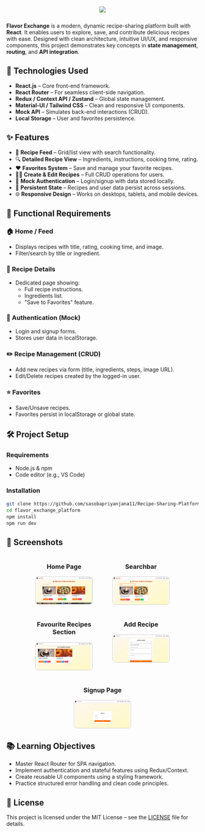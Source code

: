 
<h1 align="center">
  <img src="https://readme-typing-svg.herokuapp.com/?font=Righteous&size=35&center=true&vCenter=true&width=1100&height=70&duration=4000&lines=Flavor+Exchange+-+Recipe+Sharing+Platform&color=FF9248;" />
</h1>

**Flavor Exchange** is a modern, dynamic recipe-sharing platform built with **React**. It enables users to explore, save, and contribute delicious recipes with ease. Designed with clean architecture, intuitive UI/UX, and responsive components, this project demonstrates key concepts in **state management**, **routing**, and **API integration**.


## 🚀 Technologies Used

- **React.js** – Core front-end framework.
- **React Router** – For seamless client-side navigation.
- **Redux / Context API / Zustand** – Global state management.
- **Material-UI / Tailwind CSS** – Clean and responsive UI components.
- **Mock API** – Simulates back-end interactions (CRUD).
- **Local Storage** – User and favorites persistence.



## ✨ Features

- 📜 **Recipe Feed** – Grid/list view with search functionality.
- 🔍 **Detailed Recipe View** – Ingredients, instructions, cooking time, rating.
- ❤️ **Favorites System** – Save and manage your favorite recipes.
- 🧑‍🍳 **Create & Edit Recipes** – Full CRUD operations for users.
- 🔐 **Mock Authentication** – Login/signup with data stored locally.
- 🔄 **Persistent State** – Recipes and user data persist across sessions.
- 🌐 **Responsive Design** – Works on desktops, tablets, and mobile devices.



## 📁 Functional Requirements

### 🏠 Home / Feed
- Displays recipes with title, rating, cooking time, and image.
- Filter/search by title or ingredient.

### 📄 Recipe Details
- Dedicated page showing:
    - Full recipe instructions.
    - Ingredients list.
    - "Save to Favorites" feature.

### 🔐 Authentication (Mock)
- Login and signup forms.
- Stores user data in localStorage.

### ✏️ Recipe Management (CRUD)
- Add new recipes via form (title, ingredients, steps, image URL).
- Edit/Delete recipes created by the logged-in user.

### ⭐ Favorites
- Save/Unsave recipes.
- Favorites persist in localStorage or global state.


## 🛠️ Project Setup

### Requirements
- Node.js & npm
- Code editor (e.g., VS Code)

### Installation

```bash
git clone https://github.com/sasobapriyanjana11/Recipe-Sharing-Platform.git
cd flavor_exchange_platform
npm install
npm run dev
```



## 📸 Screenshots

<div style="display: flex; flex-wrap: wrap; justify-content: center; gap: 16px; text-align: center;">
  <div style="flex: 1 1 calc(40% - 16px); max-width: calc(40% - 16px);">
    <h3>Home Page</h3>
    <img src="/src/assets/images/screen_shots/Recipe_Home_page.png" alt="Recipe Feed" style="width: 80%; height: auto; border: 1px solid #ccc; border-radius: 8px;">
  </div>
  <div style="flex: 1 1 calc(40% - 16px); max-width: calc(40% - 16px);">
    <h3>Searchbar</h3>
    <img src="/src/assets/images/screen_shots/working_searchbar.png" alt="Recipe Details" style="width: 80%; height: auto; border: 1px solid #ccc; border-radius: 8px;">
  </div>
  <div style="flex: 1 1 calc(40% - 16px); max-width: calc(40% - 16px);">
    <h3>Favourite Recipes Section</h3>
    <img src="/src/assets/images/screen_shots/favourite_recipe_page.png" alt="Add Recipe" style="width: 80%; height: auto; border: 1px solid #ccc; border-radius: 8px;">
  </div>
  <div style="flex: 1 1 calc(40% - 16px); max-width: calc(40% - 16px);">
    <h3>Add Recipe</h3>
    <img src="/src/assets/images/screen_shots/add_recipe_form.png" alt="Login" style="width: 80%; height: auto; border: 1px solid #ccc; border-radius: 8px;">
  </div>
<div style="flex: 1 1 calc(40% - 16px); max-width: calc(40% - 16px);">
    <h3>Signup Page</h3>
    <img src="/src/assets/images/screen_shots/signup_page.png" alt="Login" style="width: 80%; height: auto; border: 1px solid #ccc; border-radius: 8px;">
  </div>
</div>



## 📚 Learning Objectives

- Master React Router for SPA navigation.
- Implement authentication and stateful features using Redux/Context.
- Create reusable UI components using a styling framework.
- Practice structured error handling and clean code principles.



## 📄 License

This project is licensed under the MIT License – see the [LICENSE](./LICENSE) file for details.


